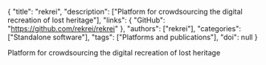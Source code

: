 {
  "title": "rekrei",
  "description": ["Platform for crowdsourcing the digital recreation of lost heritage"],
  "links": {
    "GitHub": "https://github.com/rekrei/rekrei"
  },
  "authors": ["rekrei"],
  "categories": ["Standalone software"],
  "tags": ["Platforms and publications"],
  "doi": null
}

<!-- Generated by csv2md.R – do not edit by hand -->

Platform for crowdsourcing the digital recreation of lost heritage